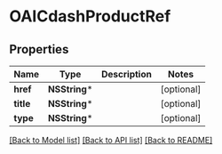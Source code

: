 # OAICdashProductRef

## Properties
Name | Type | Description | Notes
------------ | ------------- | ------------- | -------------
**href** | **NSString*** |  | [optional] 
**title** | **NSString*** |  | [optional] 
**type** | **NSString*** |  | [optional] 

[[Back to Model list]](../README.md#documentation-for-models) [[Back to API list]](../README.md#documentation-for-api-endpoints) [[Back to README]](../README.md)


